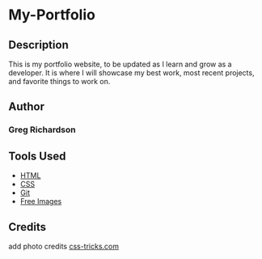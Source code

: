 # My-Portfolio

## Description
This is my portfolio website, to be updated as I learn and grow as a developer. It is where I will showcase my best work, most recent projects, and favorite things to work on.

## Author
### Greg Richardson

## Tools Used
* [HTML](https://developer.mozilla.org/en-US/docs/Web/HTML)
* [CSS](https://developer.mozilla.org/en-US/docs/Web/CSS)
* [Git](https://git-scm.com/)
* [Free Images](https://unsplash.com)

## Credits
add photo credits
[css-tricks.com](css-tricks.com)